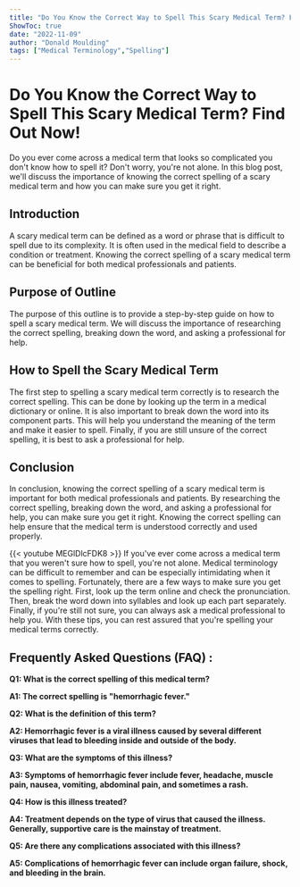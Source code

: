 ```yaml
---
title: "Do You Know the Correct Way to Spell This Scary Medical Term? Find Out Now!"
ShowToc: true 
date: "2022-11-09"
author: "Donald Moulding" 
tags: ["Medical Terminology","Spelling"]
---
```

# Do You Know the Correct Way to Spell This Scary Medical Term? Find Out Now!

Do you ever come across a medical term that looks so complicated you don't know how to spell it? Don't worry, you're not alone. In this blog post, we'll discuss the importance of knowing the correct spelling of a scary medical term and how you can make sure you get it right.

## Introduction

A scary medical term can be defined as a word or phrase that is difficult to spell due to its complexity. It is often used in the medical field to describe a condition or treatment. Knowing the correct spelling of a scary medical term can be beneficial for both medical professionals and patients.

## Purpose of Outline

The purpose of this outline is to provide a step-by-step guide on how to spell a scary medical term. We will discuss the importance of researching the correct spelling, breaking down the word, and asking a professional for help.

## How to Spell the Scary Medical Term

The first step to spelling a scary medical term correctly is to research the correct spelling. This can be done by looking up the term in a medical dictionary or online. It is also important to break down the word into its component parts. This will help you understand the meaning of the term and make it easier to spell. Finally, if you are still unsure of the correct spelling, it is best to ask a professional for help.

## Conclusion

In conclusion, knowing the correct spelling of a scary medical term is important for both medical professionals and patients. By researching the correct spelling, breaking down the word, and asking a professional for help, you can make sure you get it right. Knowing the correct spelling can help ensure that the medical term is understood correctly and used properly.

{{< youtube MEGlDlcFDK8 >}} 
If you've ever come across a medical term that you weren't sure how to spell, you're not alone. Medical terminology can be difficult to remember and can be especially intimidating when it comes to spelling. Fortunately, there are a few ways to make sure you get the spelling right. First, look up the term online and check the pronunciation. Then, break the word down into syllables and look up each part separately. Finally, if you're still not sure, you can always ask a medical professional to help you. With these tips, you can rest assured that you're spelling your medical terms correctly.

## Frequently Asked Questions (FAQ) :
**Q1: What is the correct spelling of this medical term?**

**A1: The correct spelling is "hemorrhagic fever."**

**Q2: What is the definition of this term?**

**A2: Hemorrhagic fever is a viral illness caused by several different viruses that lead to bleeding inside and outside of the body.**

**Q3: What are the symptoms of this illness?**

**A3: Symptoms of hemorrhagic fever include fever, headache, muscle pain, nausea, vomiting, abdominal pain, and sometimes a rash.**

**Q4: How is this illness treated?**

**A4: Treatment depends on the type of virus that caused the illness. Generally, supportive care is the mainstay of treatment.**

**Q5: Are there any complications associated with this illness?**

**A5: Complications of hemorrhagic fever can include organ failure, shock, and bleeding in the brain.**





